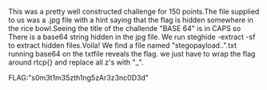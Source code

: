 This was a pretty well constructed challenge for 150 points.The file supplied to us was a .jpg file with a hint saying that the flag is hidden somewhere in the rice bowl.Seeing the title of the challende "BASE 64" is in CAPS so There is a base64 string hidden in the jpg file. We run steghide -extract -sf <filename> to extract hidden files.Voila! We find a file named "stegopayload..".txt running base64 on the txtfile reveals the flag. we just have to wrap the flag around rtcp{} and replace all z's with "_".

FLAG:"s0m3t1m35zth1ng5zAr3z3nc0D3d"
